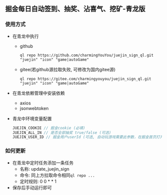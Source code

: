 ## 掘金每日自动签到、抽奖、沾喜气、挖矿-青龙版

### 使用方式

- 在青龙中执行

  - github

    ```shell
    ql repo https://github.com/charmingYouYou/juejin_sign_ql.git "juejin" "icon" "game|autoGame"
    ```

  - gitee(若github源拉取失败, 可修改为国内gitee源)

    ```shell
    ql repo https://gitee.com/charmingyouyou/juejin_sign_ql.git "juejin" "icon" "game|autoGame"
    ```

- 在青龙依赖管理中安装依赖

  - axios
  - jsonwebtoken

- 青龙中环境变量配置

  ```javascript
  JUEJIN_COOKIE // 掘金cookie (必填)
  JUEJIN_ALL_IN // 是否全部抽奖 true/false (可选)
  JUEJIN_USER_ID // 掘金用户userId (可选, 自动玩游戏需要此参数，在掘金首页打开控制台输入这行代码`window.__NUXT__.state.auth.user.id`就可以得到)
  ```

### 如何更新

* 在青龙中定时任务添加一条任务
  * 名称: update_juejin_sign
  * 命令: 同上方拉取命令相同`ql repo ...`
  * 定时规则: 0 0 * * 1
* 保存后手动运行即可
